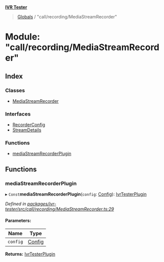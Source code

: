 **[IVR Tester](../README.md)**

> [Globals](../README.md) / "call/recording/MediaStreamRecorder"

# Module: "call/recording/MediaStreamRecorder"

## Index

### Classes

* [MediaStreamRecorder](../classes/_call_recording_mediastreamrecorder_.mediastreamrecorder.md)

### Interfaces

* [RecorderConfig](../interfaces/_call_recording_mediastreamrecorder_.recorderconfig.md)
* [StreamDetails](../interfaces/_call_recording_mediastreamrecorder_.streamdetails.md)

### Functions

* [mediaStreamRecorderPlugin](_call_recording_mediastreamrecorder_.md#mediastreamrecorderplugin)

## Functions

### mediaStreamRecorderPlugin

▸ `Const`**mediaStreamRecorderPlugin**(`config`: [Config](../interfaces/_configuration_config_.config.md)): [IvrTesterPlugin](../interfaces/_plugins_ivrtesterplugin_.ivrtesterplugin.md)

*Defined in [packages/ivr-tester/src/call/recording/MediaStreamRecorder.ts:29](https://github.com/SketchingDev/ivr-tester/blob/2e93db6/packages/ivr-tester/src/call/recording/MediaStreamRecorder.ts#L29)*

#### Parameters:

Name | Type |
------ | ------ |
`config` | [Config](../interfaces/_configuration_config_.config.md) |

**Returns:** [IvrTesterPlugin](../interfaces/_plugins_ivrtesterplugin_.ivrtesterplugin.md)
